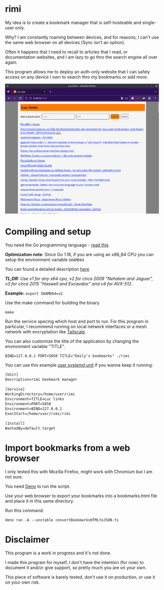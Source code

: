 # rimi

My idea is to create a bookmark manager that is self-hosteable and single-user only.

Why? I am constantly roaming between devices, and for reasons, I can't use the same web browser on all devices (Sync isn't an option).

Often it happens that I need to recall to articles that I read, or documentation websites, and I am lazy to go thro the search engine all over again.

This program allows me to deploy an auth-only website that I can safely access on any device I own to search thro my bookmarks or add more.

![Screenshot](./screenshot.png)

# Compiling and setup

You need the Go programming language - [read this](https://golang.org/doc/install)

**Optimization note**: Since Go 1.18, if you are using an x86_64 CPU you can setup the environment variable `GOAMD64`

You can found a detailed description [here](https://github.com/golang/go/wiki/MinimumRequirements#amd64)

***TL;DR:** Use v1 for any x64 cpu, v2 for circa 2009 "Nehalem and Jaguar", v3 for circa 2015 "Haswell and Excavator" and v4 for AVX-512.*

**Example:** `export GOAMD64=v2`

Use the make command for building the binary

	make

Run the service specing which host and port to run.
For this program in particular, I recommend running on local network interfaces or a mesh network with encryptation like [Tailscale](https://tailscale.com/kb/1151/what-is-tailscale/).

You can also customize the title of the application by changing the environment variable "TITLE".
	
	BIND=127.0.0.1 PORT=5050 TITLE="Emily's bookmarks" ./rimi

You can use this example [user systemd unit](https://wiki.archlinux.org/title/systemd/User) if you wanna keep it running:

	[Unit]
	Description=rimi bookmark manager

	[Service]
	WorkingDirectory=/home/user/rimi
	Environment=TITLE=Luc links
	Environment=PORT=5050
	Environment=BIND=127.0.0.1
	ExecStart=/home/user/rimi/rimi

	[Install]
	WantedBy=default.target

# Import bookmarks from a web browser

I only tested this with Mozilla Firefox, might work with Chromium but I am not sure.

You need [Deno](https://deno.land/) to run the script.

Use your web browser to export your bookmarks into a bookmarks.html file and place it in this same directory.

Run this command:

	deno run -A --unstable convertBookmarksHTMLtoJSON.ts

# Disclaimer

This program is a work in progress and it's not done.

I made this program for myself, I don't have the intention (for now) to document it and/or give support, so pretty much you are on your own.

This piece of software is barely tested, don't use it on production, or use it on your own risk.
